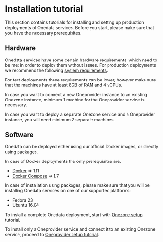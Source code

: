 # Installation tutorial

This section contains tutorials for installing and setting up production deployments of Onedata services. Before you start, please make sure that you have the necessary prerequisites.

## Hardware
Onedata services have some certain hardware requirements, which need to be met in order to deploy them without issues. For production deployments we recommend the following [system requirements](../system_requirements.md).

For test deployments these requirements can be lower, however make sure that the machines have at least 8GB of RAM and 4 vCPUs.

In case you want to connect a new Oneprovider instance to an existing Onezone instance, minimum 1 machine for the Oneprovider service is necessary.

In case you want to deploy a separate Onezone service and a Oneprovider instance, you will need minimum 2 separate machines.

## Software
Onedata can be deployed either using our official Docker images, or directly using packages.

In case of Docker deployments the only prerequisites are:
- [Docker](https://www.docker.com/) => 1.11
- [Docker Compose](https://docs.docker.com/compose/) => 1.7

In case of installation using packages, please make sure that you will be installing Onedata services on one of our supported platforms:
- Fedora 23
- Ubuntu 16.04


To install a complete Onedata deployment, start with [Onezone setup tutorial](onezone_tutorial.md).

To install only a Oneprovider service and connect it to an existing Onezone service, proceed to [Oneprovider setup tutorial](oneprovider_tutorial.md).
